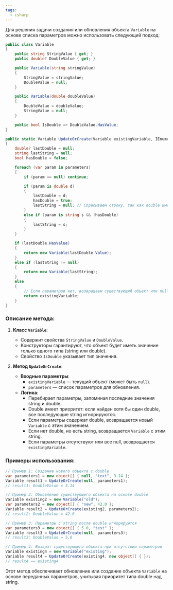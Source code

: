 ```yaml
---
tags:
  - csharp
---
```


Для решения задачи создания или обновления объекта `Variable` на основе списка параметров можно использовать следующий подход:

```csharp
public class Variable
{
    public string StringValue { get; }
    public double? DoubleValue { get; }

    public Variable(string stringValue)
    {
        StringValue = stringValue;
        DoubleValue = null;
    }

    public Variable(double doubleValue)
    {
        DoubleValue = doubleValue;
        StringValue = null;
    }

    public bool IsDouble => DoubleValue.HasValue;
}

public static Variable UpdateOrCreate(Variable existingVariable, IEnumerable<object> parameters)
{
    double? lastDouble = null;
    string lastString = null;
    bool hasDouble = false;

    foreach (var param in parameters)
    {
        if (param == null) continue;

        if (param is double d)
        {
            lastDouble = d;
            hasDouble = true;
            lastString = null; // Сбрасываем строку, так как double имеет приоритет
        }
        else if (param is string s && !hasDouble)
        {
            lastString = s;
        }
    }

    if (lastDouble.HasValue)
    {
        return new Variable(lastDouble.Value);
    }
    else if (lastString != null)
    {
        return new Variable(lastString);
    }
    else
    {
        // Если параметров нет, возвращаем существующий объект или null
        return existingVariable;
    }
}
```

### Описание метода:
1. **Класс `Variable`**:
   - Содержит свойства `StringValue` и `DoubleValue`.
   - Конструкторы гарантируют, что объект будет иметь значение только одного типа (string или double).
   - Свойство `IsDouble` указывает тип значения.

2. **Метод `UpdateOrCreate`**:
   - **Входные параметры**:
     - `existingVariable` — текущий объект (может быть `null`).
     - `parameters` — список параметров для обновления.
   - **Логика**:
     - Перебирает параметры, запоминая последние значения string и double.
     - Double имеет приоритет: если найден хотя бы один double, все последующие string игнорируются.
     - Если параметры содержат double, возвращается новый `Variable` с этим значением.
     - Если нет double, но есть string, возвращается `Variable` с этим string.
     - Если параметры отсутствуют или все null, возвращается `existingVariable`.

### Примеры использования:
```csharp
// Пример 1: Создание нового объекта с double
var parameters1 = new object[] { null, "text", 3.14 };
Variable result1 = UpdateOrCreate(null, parameters1);
// result1: DoubleValue = 3.14

// Пример 2: Обновление существующего объекта на основе double
Variable existing2 = new Variable("old");
var parameters2 = new object[] { "new", 42.0 };
Variable result2 = UpdateOrCreate(existing2, parameters2);
// result2: DoubleValue = 42.0

// Пример 3: Параметры с string после double игнорируются
var parameters3 = new object[] { 5.0, "test" };
Variable result3 = UpdateOrCreate(null, parameters3);
// result3: DoubleValue = 5.0

// Пример 4: Возврат существующего объекта при отсутствии параметров
Variable existing4 = new Variable("existing");
Variable result4 = UpdateOrCreate(existing4, new object[] { });
// result4 == existing4
```

Этот метод обеспечивает обновление или создание объекта `Variable` на основе переданных параметров, учитывая приоритет типа double над string.